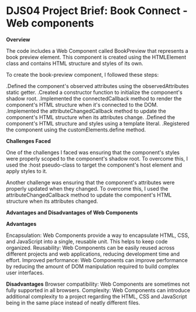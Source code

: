 # DJS04 Project Brief: Book Connect - Web components

**Overview**

The code includes a Web Component called BookPreview that represents a book preview element. This component is created using the HTMLElement class and contains HTML structure and styles of its own.

To create the book-preview component, I followed these steps:

.Defined the component's observed attributes using the observedAttributes static getter.
.Created a constructor function to initialize the component's shadow root.
.Implemented the connectedCallback method to render the component's HTML structure when it's connected to the DOM.
.Implemented the attributeChangedCallback method to update the component's HTML structure when its attributes change.
.Defined the component's HTML structure and styles using a template literal.
.Registered the component using the customElements.define method.

**Challenges Faced**

One of the challenges I faced was ensuring that the component's styles were properly scoped to the component's shadow root. To overcome this, I used the :host pseudo-class to target the component's host element and apply styles to it.

Another challenge was ensuring that the component's attributes were properly updated when they changed. To overcome this, I used the attributeChangedCallback method to update the component's HTML structure when its attributes changed.


**Advantages and Disadvantages of Web Components**

**Advantages**

Encapsulation: Web Components provide a way to encapsulate HTML, CSS, and JavaScript into a single, reusable unit. This helps to keep code organized.
Reusability: Web Components can be easily reused across different projects and web applications, reducing development time and effort.
Improved performance: Web Components can improve performance by reducing the amount of DOM manipulation required to build complex user interfaces.

**Disadvantages**
Browser compatibility: Web Components are sometimes not fully supported in all browsers.
Complexity: Web Components can introduce additional complexity to a project regarding the HTML, CSS and JavaScript being in the same place instead of neatly different files.
